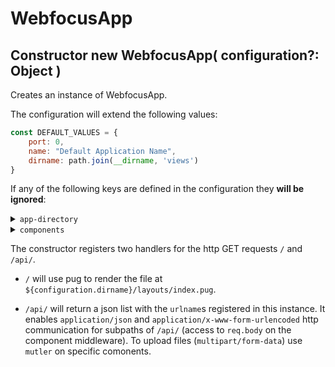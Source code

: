 # WebfocusApp

## Constructor new WebfocusApp( configuration?: Object )

Creates an instance of WebfocusApp.

The configuration will extend the following values:

```javascript
const DEFAULT_VALUES = {
    port: 0, 
    name: "Default Application Name",
    dirname: path.join(__dirname, 'views')
}
```

If any of the following keys are defined in the configuration they **will be ignored**:

<details>
  <summary><code>app-directory</code></summary>

   Will contain the path to a folder created (with the help of [appdata-path](https://www.npmjs.com/package/appdata-path)) `${require('appdata-path')('webfocus-app')}/${configuration.name}/`.
</details>

<details>
  <summary><code>components</code></summary>

  Will contain the `urlname`s of components registered in this instance. 
</details>

The constructor registers two handlers for the http GET requests `/` and `/api/`.

 - `/` will use pug to render the file at `${configuration.dirname}/layouts/index.pug`.

 - `/api/` will return a json list with the `urlname`s registered in this instance.
 It enables `application/json` and `application/x-www-form-urlencoded` http communication for subpaths of `/api/` (access to `req.body` on the component middleware).
 To upload files (`multipart/form-data`) use `mutler` on specific comonents.
